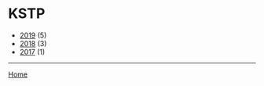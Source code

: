 # KSTP

  * [2019](./kstp-2019.md/) (5)
  * [2018](./kstp-2018.md/) (3)
  * [2017](./kstp-2017.md/) (1)
----

[Home](../)
